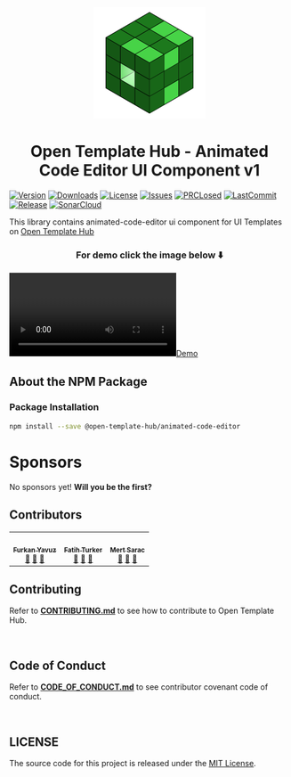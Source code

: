<p align="center">
   <a href="https://opentemplatehub.com">
    <img src="https://raw.githubusercontent.com/open-template-hub/open-template-hub.github.io/master/assets/logo/brand-logo.png" alt="Logo" width=200>
  </a>
</p>

<h1 align="center">
Open Template Hub - Animated Code Editor UI Component v1
</h1>

[![Version](https://img.shields.io/npm/v/@open-template-hub/animated-code-editor?color=CB3837&style=for-the-badge&logo=npm)](https://www.npmjs.com/package/@open-template-hub/animated-code-editor)
[![Downloads](https://img.shields.io/npm/dt/@open-template-hub/animated-code-editor?color=CB3837&logo=npm&style=for-the-badge)](https://www.npmjs.com/package/@open-template-hub/animated-code-editor)
[![License](https://img.shields.io/github/license/open-template-hub/animated-code-editor?color=43b043&style=for-the-badge)](LICENSE)
[![Issues](https://img.shields.io/github/issues/open-template-hub/animated-code-editor?color=43b043&style=for-the-badge)](https://github.com/open-template-hub/animated-code-editor/issues)
[![PRCLosed](https://img.shields.io/github/issues-pr-closed-raw/open-template-hub/animated-code-editor?color=43b043&style=for-the-badge)](https://github.com/open-template-hub/animated-code-editor/pulls?q=is%3Apr+is%3Aclosed)
[![LastCommit](https://img.shields.io/github/last-commit/open-template-hub/animated-code-editor?color=43b043&style=for-the-badge)](https://github.com/open-template-hub/animated-code-editor/commits/master)
[![Release](https://img.shields.io/github/release/open-template-hub/animated-code-editor?include_prereleases&color=43b043&style=for-the-badge)](https://github.com/open-template-hub/animated-code-editor/releases)
[![SonarCloud](https://img.shields.io/sonar/quality_gate/open-template-hub_animated-code-editor?server=https%3A%2F%2Fsonarcloud.io&label=Sonar%20Cloud&style=for-the-badge&logo=sonarcloud)](https://sonarcloud.io/dashboard?id=open-template-hub_animated-code-editor)

This library contains animated-code-editor ui component for UI Templates on [Open Template Hub](https://github.com/open-template-hub)

<h3 align="center">
  For demo click the image below ⬇️
</h3>

<a href="https://opentemplatehub.com/en-US/product/generator/server-generator">

![Demo](https://raw.githubusercontent.com/open-template-hub/open-template-hub.github.io/master/assets/demo/library/videos/animated-code-editor-video-1.mov)

</a>


## About the NPM Package

### Package Installation

```sh
npm install --save @open-template-hub/animated-code-editor
```

# Sponsors

No sponsors yet! **Will you be the first?**

## Contributors

<!-- ALL-CONTRIBUTORS-LIST:START - Do not remove or modify this section -->
<!-- prettier-ignore-start -->
<!-- markdownlint-disable -->
<table>
  <tr>
    <td align="center"><a href="https://github.com/furknyavuz"><img src="https://avatars0.githubusercontent.com/u/2248168?s=460&u=435ef6ade0785a7a135ce56cae751fb3ade1d126&v=4" width="100px;" alt=""/><br /><sub><b>Furkan Yavuz</b></sub></a><br /><a href="https://github.com/open-template-hub/animated-code-editor/issues/created_by/furknyavuz" title="Answering Questions">💬</a> <a href="https://github.com/open-template-hub/animated-code-editor/commits?author=furknyavuz" title="Documentation">📖</a> <a href="https://github.com/open-template-hub/animated-code-editor/pulls?q=is%3Apr+reviewed-by%3Afurknyavuz" title="Reviewed Pull Requests">👀</a></td>
    <td align="center"><a href="https://github.com/fatihturker"><img src="https://avatars1.githubusercontent.com/u/2202179?s=460&u=261b1129e7106c067783cb022ab9999aad833bdc&v=4" width="100px;" alt=""/><br /><sub><b>Fatih Turker</b></sub></a><br /><a href="https://github.com/open-template-hub/animated-code-editor/issues/created_by/fatihturker" title="Answering Questions">💬</a> <a href="https://github.com/open-template-hub/animated-code-editor/commits?author=fatihturker" title="Documentation">📖</a> <a href="https://github.com/open-template-hub/animated-code-editor/pulls?q=is%3Apr+reviewed-by%3Afatihturker" title="Reviewed Pull Requests">👀</a></td>
    <td align="center"><a href="https://github.com/mertlsarac"><img src="https://avatars1.githubusercontent.com/u/38442589?s=400&u=aa3cda11724fc297a0bfa6beb35c9be81687cf3c&v=4" width="100px;" alt=""/><br /><sub><b>Mert Sarac</b></sub></a><br /><a href="https://github.com/open-template-hub/animated-code-editor/issues/created_by/mertlsarac" title="Answering Questions">💬</a> <a href="https://github.com/open-template-hub/animated-code-editor/commits?author=mertlsarac" title="Documentation">📖</a> <a href="https://github.com/open-template-hub/animated-code-editor/pulls?q=is%3Apr+reviewed-by%3Amertlsarac" title="Reviewed Pull Requests">👀</a></td>
  </tr>
</table>

<!-- markdownlint-enable -->
<!-- prettier-ignore-end -->

<!-- ALL-CONTRIBUTORS-LIST:END -->

## Contributing

Refer to **[CONTRIBUTING.md](https://github.com/open-template-hub/.github/blob/master/docs/CONTRIBUTING.md)** to see how to contribute to Open Template Hub.

<br/>

## Code of Conduct

Refer to **[CODE_OF_CONDUCT.md](https://github.com/open-template-hub/.github/blob/master/docs/CODE_OF_CONDUCT.md)** to see contributor covenant code of conduct.

<br/>

## LICENSE

The source code for this project is released under the [MIT License](LICENSE).
